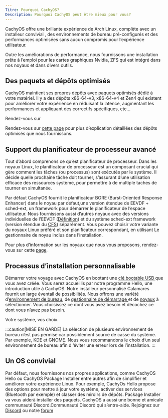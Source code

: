 ```yaml
---
Titre: Pourquoi CachyOS?
Description: Pourquoi CachyOS peut être mieux pour vous?
---
```


CachyOS offre une brillante expérience de Arch Linux, complète avec un installeur convivial , des environnements de bureau pré-configurés et des performances optimisées sans aucun compromis pour l’expérience utilisateur.

Outre les améliorations de performance, nous fournissons une installation prête à l’emploi  pour les cartes graphiques Nvidia, ZFS qui est intégré dans nos noyaux et dans divers outils.


## Des paquets et dépôts optimisés


CachyOS maintient ses propres dépôts avec  paquets optimisés dédié à votre matériel. Il y a des dépôts x86-64-v3, x86-64-v4 et Zen4 qui existent pour améliorer votre expérience en réduisant la latence, augmentant les performances et appliquant des correctifs spécifiques, etc...

Rendez-vous sur

Rendez-vous sur [cette page](/cachyos_repositories/what_are_the_cachyos_repo) pour plus d’explication détaillées des dépôts optimisés que nous fournissons.


## Support du planificateur de processeur avancé

Tout d’abord comprenons ce qu’est planificateur de processeur. Dans les noyaux Linux, le planificateur de processeur est un composant crucial qui gère comment les tâches (ou processus) sont exécutés par le système. Il décide quelle prochaine tâche doit tourner, s’assurant d’une utilisation efficace des ressources système, pour permettre à de multiple taches de tourner en simultanée.

Par défaut  CachyOS fournit le planificateur BORE (Burst-Oriented Response Enhancer) dans le noyau par défaut,une version étendue de EEVDF + sched-ext, un framework pour démarrer le planificateur de l’espace utilisateur. Nous fournissons aussi d’autres noyaux avec des versions individuelles de l’EEVDF ([Définition](https://fr.wikipedia.org/wiki/Earliest_deadline_first_scheduling)) et du système sched-ext framework (version étendue du [CFS](https://fr.wikipedia.org/wiki/Completely_Fair_Scheduler)) séparément. Vous pouvez choisir votre variante du  noyaux Linux préféré et son planificateur correspondant, en utilisant Le gestionnaire de noyau inclus dans l’installation.

Pour plus d’information sur les noyaux que nous vous proposons, rendez-vous sur cette [page](/kernel/kernel#variants).

## Processus d’installation personnalisable

Démarrer votre voyage avec CachyOS en bootant une [clé bootable USB ](/installation/installation_prepare/#creating-a-bootable-cachyos-usb-drive) que vous avez créée.
Vous serez accueillis par notre programme Hello, une introduction utile à CachyOS. Notre installeur personnalisé Calamares fournit un large éventail de possibilités. Nous offrons une variété d’[environnement de bureau](/installation/desktop_environments/), de [gestionnaire de démarrage ](/installation/boot_managers/)
et de [noyaux](/kernel/kernel#variants) à sélectionner.
Vous choisissez ce dont vous avez besoin et décochez ce dont vous n’avez pas besoin.

Votre système, vos choix.

:::caution[MISE EN GARDE]
La sélection de plusieurs environnement de bureau n’est pas permise car possiblement source de casse du système. Par exemple, KDE et GNOME. Nous vous recommandons le choix d’un seul environnement de bureau afin d ‘éviter une erreur lors de l’installation.
:::

## Un OS convivial

Par défaut, nous fournissons nos propres applications, comme CachyOS Hello ou CachyOS Package Installer entre autres afin de simplifier et améliorer votre expérience Linux.
Pour exemple, CachyOs Hello propose des options pour mettre à jour votre système, activer des services (Bluetooth par exemple) et classer des miroirs de dépôts. Package Installer va vous aiderà installer des paquets. CachyOS a aussi une bonne et amicale communauté Discord.Communauté Discord qui s’entre-aide. Rejoignez sur [Discord](https://discord.com/invite/cachyos-862292009423470592) ou notre [forum](https://discuss.cachyos.org/)

